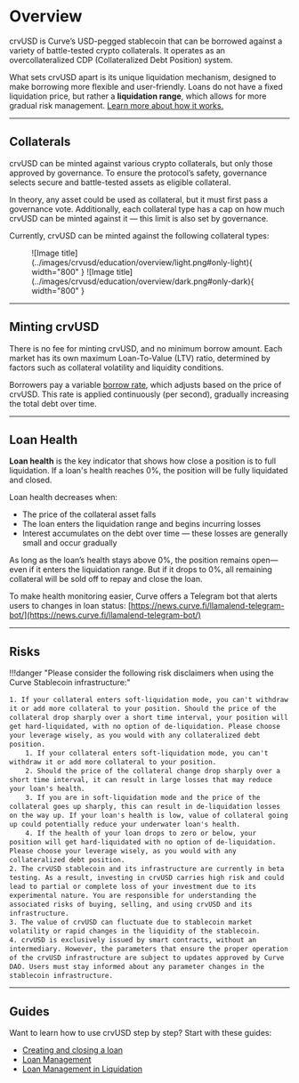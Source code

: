 <h1>Overview</h1>

crvUSD is Curve’s USD-pegged stablecoin that can be borrowed against a variety of battle-tested crypto collaterals. It operates as an overcollateralized CDP (Collateralized Debt Position) system.

What sets crvUSD apart is its unique liquidation mechanism, designed to make borrowing more flexible and user-friendly. Loans do not have a fixed liquidation price, but rather a **liquidation range**, which allows for more gradual risk management. [Learn more about how it works.](liquidations.md)

---

## **Collaterals**

crvUSD can be minted against various crypto collaterals, but only those approved by governance. To ensure the protocol’s safety, governance selects secure and battle-tested assets as eligible collateral.

In theory, any asset could be used as collateral, but it must first pass a governance vote. Additionally, each collateral type has a cap on how much crvUSD can be minted against it — this limit is also set by governance.

Currently, crvUSD can be minted against the following collateral types:

<figure markdown="span">
    ![Image title](../images/crvusd/education/overview/light.png#only-light){ width="800" }
    ![Image title](../images/crvusd/education/overview/dark.png#only-dark){ width="800" }
<figcaption></figcaption>
</figure>

---

## **Minting crvUSD**

There is no fee for minting crvUSD, and no minimum borrow amount. Each market has its own maximum Loan-To-Value (LTV) ratio, determined by factors such as collateral volatility and liquidity conditions.

Borrowers pay a variable [borrow rate](borrow-rate.md), which adjusts based on the price of crvUSD. This rate is applied continuously (per second), gradually increasing the total debt over time.

---

## **Loan Health**

**Loan health** is the key indicator that shows how close a position is to full liquidation. If a loan's health reaches 0%, the position will be fully liquidated and closed.

Loan health decreases when:

- The price of the collateral asset falls  
- The loan enters the liquidation range and begins incurring losses  
- Interest accumulates on the debt over time — these losses are generally small and occur gradually

As long as the loan’s health stays above 0%, the position remains open—even if it enters the liquidation range. But if it drops to 0%, all remaining collateral will be sold off to repay and close the loan.

To make health monitoring easier, Curve offers a Telegram bot that alerts users to changes in loan status: [https://news.curve.fi/llamalend-telegram-bot/](https://news.curve.fi/llamalend-telegram-bot/)

---

## **Risks**

!!!danger "Please consider the following risk disclaimers when using the Curve Stablecoin infrastructure:"

    1. If your collateral enters soft-liquidation mode, you can't withdraw it or add more collateral to your position. Should the price of the collateral drop sharply over a short time interval, your position will get hard-liquidated, with no option of de-liquidation. Please choose your leverage wisely, as you would with any collateralized debt position.
        1. If your collateral enters soft-liquidation mode, you can't withdraw it or add more collateral to your position.
        2. Should the price of the collateral change drop sharply over a short time interval, it can result in large losses that may reduce your loan's health.
        3. If you are in soft-liquidation mode and the price of the collateral goes up sharply, this can result in de-liquidation losses on the way up. If your loan's health is low, value of collateral going up could potentially reduce your underwater loan's health.
        4. If the health of your loan drops to zero or below, your position will get hard-liquidated with no option of de-liquidation. Please choose your leverage wisely, as you would with any collateralized debt position.
    2. The crvUSD stablecoin and its infrastructure are currently in beta testing. As a result, investing in crvUSD carries high risk and could lead to partial or complete loss of your investment due to its experimental nature. You are responsible for understanding the associated risks of buying, selling, and using crvUSD and its infrastructure.
    3. The value of crvUSD can fluctuate due to stablecoin market volatility or rapid changes in the liquidity of the stablecoin.
    4. crvUSD is exclusively issued by smart contracts, without an intermediary. However, the parameters that ensure the proper operation of the crvUSD infrastructure are subject to updates approved by Curve DAO. Users must stay informed about any parameter changes in the stablecoin infrastructure.

---

## **Guides**

Want to learn how to use crvUSD step by step? Start with these guides:

- [Creating and closing a loan](./guides/open-and-close.md)  
- [Loan Management](./guides/loan-management.md)  
- [Loan Management in Liquidation](./guides/liquidation.md)
